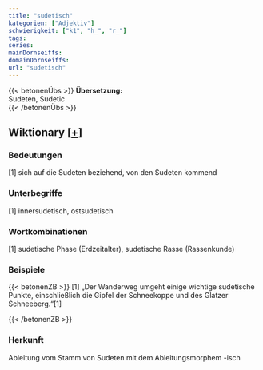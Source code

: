 ```yaml
---
title: "sudetisch"
kategorien: ["Adjektiv"]
schwierigkeit: ["k1", "h_", "r_"]
tags:
series:
mainDornseiffs:
domainDornseiffs:
url: "sudetisch"
---
```


{{< betonenÜbs >}}
**Übersetzung:**  
Sudeten, Sudetic  
{{< /betonenÜbs >}}

## Wiktionary [[+](https://de.wiktionary.org/wiki/sudetisch)]

### Bedeutungen
[1] sich auf die Sudeten beziehend, von den Sudeten kommend  

### Unterbegriffe
[1] innersudetisch, ostsudetisch  

### Wortkombinationen
[1] sudetische Phase (Erdzeitalter), sudetische Rasse (Rassenkunde)  

### Beispiele
{{< betonenZB >}}
[1] „Der Wanderweg umgeht einige wichtige sudetische Punkte, einschließlich die Gipfel der Schneekoppe und des Glatzer Schneeberg.“[1]  

{{< /betonenZB >}}
### Herkunft
Ableitung vom Stamm von Sudeten mit dem Ableitungsmorphem -isch  


